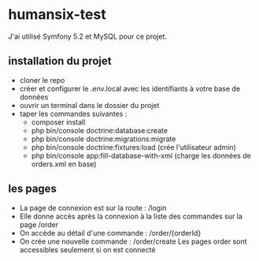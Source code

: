 # humansix-test

J'ai utilisé Symfony 5.2 et MySQL pour ce projet.

## installation du projet

- cloner le repo
- créer et configurer le .env.local avec les identifiants à votre base de données
- ouvrir un terminal dans le dossier du projet
- taper les commandes suivantes :
  - composer install
  - php bin/console doctrine:database:create
  - php bin/console doctrine:migrations:migrate
  - php bin/console doctrine:fixtures:load (crée l'utilisateur admin)
  - php bin/console app:fill-database-with-xml (charge les données de orders.xml en base)

## les pages

- La page de connexion est sur la route : /login
- Elle donne accès après la connexion à la liste des commandes sur la page /order
- On accède au détail d'une commande : /order/{orderId}
- On crée une nouvelle commande : /order/create
Les pages order sont accessibles seulement si on est connecté
